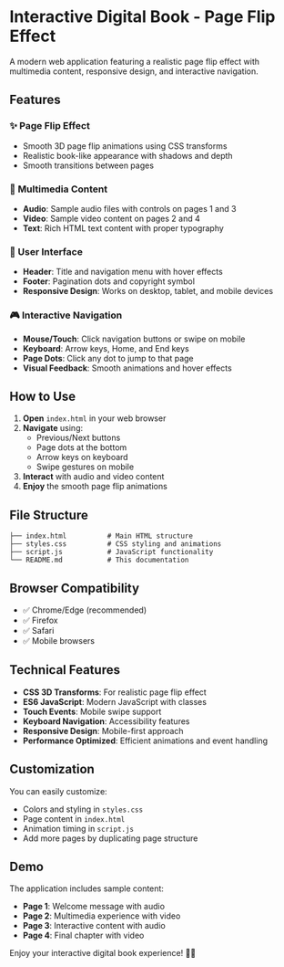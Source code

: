 # Interactive Digital Book - Page Flip Effect

A modern web application featuring a realistic page flip effect with multimedia content, responsive design, and interactive navigation.

## Features

### ✨ Page Flip Effect
- Smooth 3D page flip animations using CSS transforms
- Realistic book-like appearance with shadows and depth
- Smooth transitions between pages

### 🎵 Multimedia Content
- **Audio**: Sample audio files with controls on pages 1 and 3
- **Video**: Sample video content on pages 2 and 4
- **Text**: Rich HTML text content with proper typography

### 🎨 User Interface
- **Header**: Title and navigation menu with hover effects
- **Footer**: Pagination dots and copyright symbol
- **Responsive Design**: Works on desktop, tablet, and mobile devices

### 🎮 Interactive Navigation
- **Mouse/Touch**: Click navigation buttons or swipe on mobile
- **Keyboard**: Arrow keys, Home, and End keys
- **Page Dots**: Click any dot to jump to that page
- **Visual Feedback**: Smooth animations and hover effects

## How to Use

1. **Open** `index.html` in your web browser
2. **Navigate** using:
   - Previous/Next buttons
   - Page dots at the bottom
   - Arrow keys on keyboard
   - Swipe gestures on mobile
3. **Interact** with audio and video content
4. **Enjoy** the smooth page flip animations

## File Structure

```
├── index.html          # Main HTML structure
├── styles.css          # CSS styling and animations
├── script.js           # JavaScript functionality
└── README.md           # This documentation
```

## Browser Compatibility

- ✅ Chrome/Edge (recommended)
- ✅ Firefox
- ✅ Safari
- ✅ Mobile browsers

## Technical Features

- **CSS 3D Transforms**: For realistic page flip effect
- **ES6 JavaScript**: Modern JavaScript with classes
- **Touch Events**: Mobile swipe support
- **Keyboard Navigation**: Accessibility features
- **Responsive Design**: Mobile-first approach
- **Performance Optimized**: Efficient animations and event handling

## Customization

You can easily customize:
- Colors and styling in `styles.css`
- Page content in `index.html`
- Animation timing in `script.js`
- Add more pages by duplicating page structure

## Demo

The application includes sample content:
- **Page 1**: Welcome message with audio
- **Page 2**: Multimedia experience with video
- **Page 3**: Interactive content with audio
- **Page 4**: Final chapter with video

Enjoy your interactive digital book experience! 📖✨